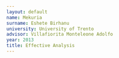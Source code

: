 ```yaml
---
layout: default 
name: Mekuria
surname: Eshete Birhanu
university: University of Trento
advisor: Villafiorita Monteleone Adolfo
year: 2013
title: Effective Analysis
---
```

